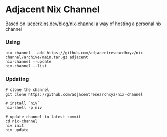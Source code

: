 # Adjacent Nix Channel

Based on [lucperkins.dev/blog/nix-channel](https://lucperkins.dev/blog/nix-channel/) a way of hosting a personal nix channel 

### Using 
```
nix-channel --add https://github.com/adjacentresearchxyz/nix-channel/archive/main.tar.gz adjacent
nix-channel --update
nix-channel --list
```

### Updating
```
# clone the channel
git clone https://github.com/adjacentresearchxyz/nix-channel

# install `niv` 
nix-shell -p niv

# update channel to latest commit 
cd nix-channel
niv init 
niv update
```
